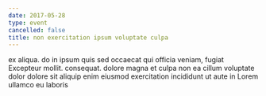 ```yaml
---
date: 2017-05-28
type: event
cancelled: false
title: non exercitation ipsum voluptate culpa
---
```

ex aliqua. do in ipsum quis sed occaecat qui officia veniam, fugiat Excepteur mollit. consequat. dolore magna et culpa non ea cillum voluptate dolor dolore sit aliquip enim eiusmod exercitation incididunt ut aute in Lorem ullamco eu laboris